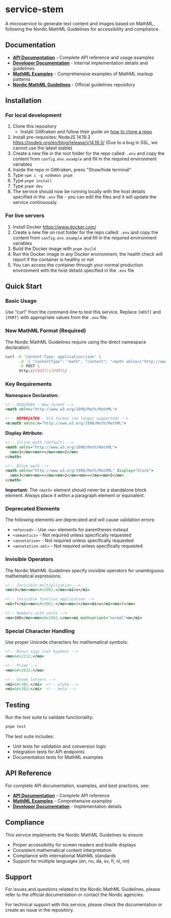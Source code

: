 # service-stem

A microservice to generate text content and images based on MathML, following the Nordic MathML Guidelines for accessibility and compliance.

## Documentation

- **[API Documentation](docs/API.md)** - Complete API reference and usage examples
- **[Developer Documentation](docs/DEVELOPER.md)** - Internal implementation details and guidelines
- **[MathML Examples](docs/MATHML_EXAMPLES.md)** - Comprehensive examples of MathML markup patterns
- **[Nordic MathML Guidelines](https://github.com/nlbdev/mathml-guidelines)** - Official guidelines repository

## Installation

### For local development

1. Clone this repository
    - Install: GitKraken and follow their guide on [how to clone a repo](https://www.gitkraken.com/learn/git/git-clone)
2. Install pre-requisites: NodeJS 14.19.3 <https://nodejs.org/en/blog/release/v14.19.3/> (Due to a bug in SSL, we cannot use the latest stable)
3. Create a new file in the root folder for the repo called: `.env` and copy the content from `config.env.example` and fill in the required environment variables
4. Inside the repo in GitKraken, press "Show/hide terminal"
5. Type `npm i -g nodemon pnpm`
6. Type `pnpm install`
7. Type `pnpm dev`
8. The service should now be running locally with the host details specified in the `.env` file - you can edit the files and it will update the service continuously.

### For live servers

1. Install Docker <https://www.docker.com/>
2. Create a new file on root folder for the repo called: `.env` and copy the content from `config.env.example` and fill in the required environment variables
3. Build the Docker image with `pnpm build`
4. Run the Docker image in any Docker environment, the health check will report if the container is healthy or not
5. You can access the container through your normal production environment with the host details specified in the `.env` file

## Quick Start

### Basic Usage

Use "curl" from the command-line to test this service. Replace `[HOST]` and `[PORT]` with appropriate values from the `.env` file.

### New MathML Format (Required)

The Nordic MathML Guidelines require using the direct namespace declaration:

```bash
curl -H 'Content-Type: application/json' \
      -d '{ "contentType": "math", "content": "<math xmlns=\"http://www.w3.org/1998/Math/MathML\" xml:lang=\"en\" display=\"block\"><mn>3</mn><mo>-</mo><mn>2</mn><mo>=</mo><mn>1</mn></math>" }' \
      -X POST \
      http://[HOST]:[PORT]/
```

### Key Requirements

**Namespace Declaration:**

```xml
<!-- REQUIRED - New format -->
<math xmlns="http://www.w3.org/1998/Math/MathML">

<!-- DEPRECATED - Old format (no longer supported) -->
<m:math xmlns:m="http://www.w3.org/1998/Math/MathML">
```

**Display Attribute:**

```xml
<!-- Inline math (default) -->
<math xmlns="http://www.w3.org/1998/Math/MathML">
  <mn>3</mn><mo>+</mo><mn>2</mn>
</math>

<!-- Block math -->
<math xmlns="http://www.w3.org/1998/Math/MathML" display="block">
  <mn>3</mn><mo>+</mo><mn>2</mn><mo>=</mo><mn>5</mn>
</math>
```

**Important:** The `<math>` element should never be a standalone block element. Always place it within a paragraph element or equivalent.

### Deprecated Elements

The following elements are deprecated and will cause validation errors:

- `<mfenced>` - Use `<mo>` elements for parentheses instead
- `<semantics>` - Not required unless specifically requested
- `<annotation>` - Not required unless specifically requested
- `<annotation-xml>` - Not required unless specifically requested

### Invisible Operators

The Nordic MathML Guidelines specify invisible operators for unambiguous mathematical expressions:

```xml
<!-- Invisible multiplication -->
<mn>3</mn><mo>&#x2062;</mo><mi>x</mi>

<!-- Invisible function application -->
<mi>f</mi><mo>&#x2061;</mo><mo>(</mo><mi>x</mi><mo>)</mo>

<!-- Numbers with units -->
<mn>100</mn><mo>&#x2062;</mo><mi mathvariant="normal">m</mi>
```

### Special Character Handling

Use proper Unicode characters for mathematical symbols:

```xml
<!-- Minus sign (not hyphen) -->
<mo>&#x2212;</mo>

<!-- Prime -->
<mo>&#x2032;</mo>

<!-- Greek letters -->
<mi>&#x3B1;</mi>  <!-- alpha -->
<mi>&#x3B2;</mi>  <!-- beta -->
```

## Testing

Run the test suite to validate functionality:

```bash
pnpm test
```

The test suite includes:

- Unit tests for validation and conversion logic
- Integration tests for API endpoints
- Documentation tests for MathML examples

## API Reference

For complete API documentation, examples, and best practices, see:

- **[API Documentation](docs/API.md)** - Complete API reference
- **[MathML Examples](docs/MATHML_EXAMPLES.md)** - Comprehensive examples
- **[Developer Documentation](docs/DEVELOPER.md)** - Implementation details

## Compliance

This service implements the Nordic MathML Guidelines to ensure:

- Proper accessibility for screen readers and braille displays
- Consistent mathematical content interpretation
- Compliance with international MathML standards
- Support for multiple languages (en, no, da, sv, fi, nl, nn)

## Support

For issues and questions related to the Nordic MathML Guidelines, please refer to the official documentation or contact the Nordic agencies.

For technical support with this service, please check the documentation or create an issue in the repository.
